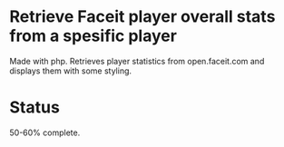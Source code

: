 # Retrieve Faceit player overall stats from a spesific player
Made with php.
Retrieves player statistics from open.faceit.com and displays them with some styling.

# Status
50-60% complete.